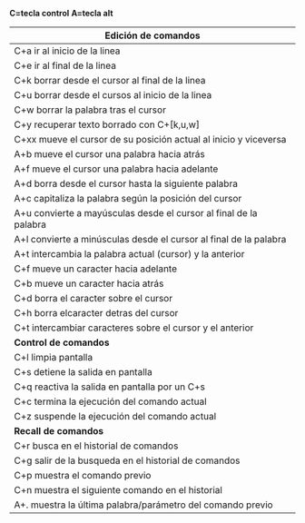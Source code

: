 **C=tecla control**
**A=tecla alt**

|Edición de comandos|
| ---------- |
|C+a	ir al inicio de la linea|
|C+e	ir al final de la linea|
|C+k	borrar desde el cursor al final de la linea|
|C+u	borrar desde el cursos al inicio de la linea|
|C+w	borrar la palabra tras el cursor|
|C+y	recuperar texto borrado con C+[k,u,w]|
|C+xx	mueve el cursor de su posición actual al inicio y viceversa|
|A+b	mueve el cursor una palabra hacia atrás|
|A+f	mueve el cursor una palabra hacia adelante|
|A+d	borra desde el cursor hasta la siguiente palabra|
|A+c	capitaliza la palabra según la posición del cursor|
|A+u	convierte a mayúsculas desde el cursor al final de la palabra|
|A+l	convierte a minúsculas desde el cursor al final de la palabra|
|A+t	intercambia la palabra actual (cursor) y la anterior|
|C+f	mueve un caracter hacia adelante|
|C+b	mueve un caracter hacia atrás|
|C+d	borra el caracter sobre el cursor|
|C+h	borra elcaracter detras del cursor|
|C+t	intercambiar caracteres sobre el cursor y el anterior|
|__Control de comandos__|
|C+l	limpia pantalla|
|C+s	detiene la salida en pantalla|
|C+q	reactiva la salida en pantalla por un C+s|
|C+c	termina la ejecución del comando actual|
|C+z	suspende la ejecución del comando actual|
|__Recall de comandos__|
|C+r	busca en el historial de comandos|
|C+g	salir de la busqueda en el historial de comandos|
|C+p	muestra el comando previo|
|C+n	muestra el siguiente comando en el historial|
|A+.	muestra la última palabra/parámetro del comando previo|

